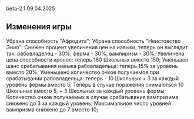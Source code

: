 beta-2.1 09.04.2025

## Изменения игры
  
  Убрана способность "Афродита";
  Убрана способность "Неистовство Энио";
  Снижен процент увеличения цен на навыки, теперь он выглядит так: рабовладелец - 30%, ферма - 30%, вампиризм - 30%;
  Увеличена цена способности кронос: теперь 160 Школьных вместо 150;
  Уменьшен шанс срабатывания навыка рабовладельца: теперь 15% за уровень вместо 20%;
  Уменьшено количество очков получаемое при срабатывании рабовладельца: теперь - 10 Школьных + 3 за каждый уровень фермы вместо 5;
  Теперь в случае поражения снимаються 10 Школьных вместо 5, + 3 Школьных за каждый уровень фермы;
  Количество очков получаемых в случае срабатывания вампризима снижено до 3 за каждый уровень;
  Максимальное число уровней вампризма снижено до 7 вместо 10;
